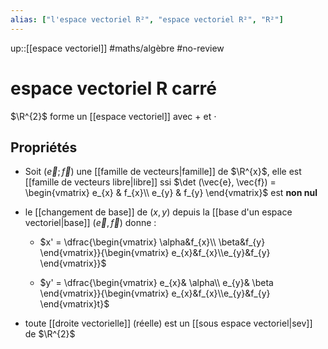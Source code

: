 ```yaml
---
alias: ["l'espace vectoriel R²", "espace vectoriel R²", "R²"]
---
```

up::[[espace vectoriel]]
#maths/algèbre #no-review 
# espace vectoriel R carré
$\R^{2}$ forme un [[espace vectoriel]] avec $+$ et $\cdot$


## Propriétés

 - Soit $(\vec{e}; \vec{f})$ une [[famille de vecteurs|famille]] de $\R^{x}$, elle est [[famille de vecteurs libre|libre]] ssi $\det (\vec{e}, \vec{f}) = \begin{vmatrix} e_{x} & f_{x}\\ e_{y} & f_{y} \end{vmatrix}$ est **non nul**
 - le [[changement de base]] de $(x, y)$ depuis la [[base d'un espace vectoriel|base]] $(\vec{e}, \vec{f})$ donne :
     - $x' = \dfrac{\begin{vmatrix} \alpha&f_{x}\\ \beta&f_{y} \end{vmatrix}}{\begin{vmatrix} e_{x}&f_{x}\\e_{y}&f_{y} \end{vmatrix}}$
     
     - $y' = \dfrac{\begin{vmatrix} e_{x}& \alpha\\ e_{y}& \beta \end{vmatrix}}{\begin{vmatrix} e_{x}&f_{x}\\e_{y}&f_{y} \end{vmatrix}t}$

 - toute [[droite vectorielle]] (réelle) est un [[sous espace vectoriel|sev]] de $\R^{2}$
